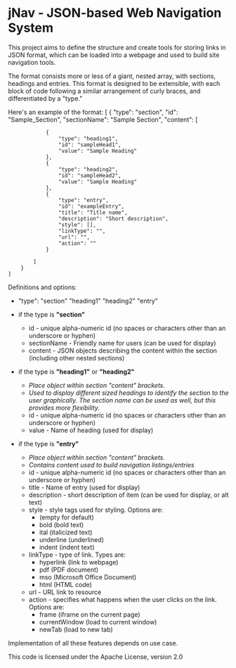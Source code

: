 # jNav - JSON-based Web Navigation System

This project aims to define the structure and create tools for storing links in JSON format, which can be loaded into a webpage and used to build site navigation tools.

The format consists more or less of a giant, nested array, with sections, headings and entries. This format is designed to be extensible, with each block of code following a similar arrangement of curly braces, and differentiated by a "type."

Here's an example of the format:
    [
        {
            "type": "section",
            "id": "Sample_Section",
            "sectionName": "Sample Section",
            "content": [

                {
                    "type": "heading1",
                    "id": "sampleHead1",
                    "value": "Sample Heading"
                },
                {
                    "type": "heading2",
                    "id": "sampleHead2",
                    "value": "Sample Heading"
                },
                {
                    "type": "entry",
                    "id": "exampleEntry",
                    "title": "Title name",
                    "description": "Short description",
                    "style": [],
                    "linkType": "",
                    "url": "",
                    "action": ""
                }

            ]
        }
    ]


Definitions and options:
 - "type": "section" "heading1" "heading2" "entry"

 - if the type is **"section"**
    - id - unique alpha-numeric id (no spaces or characters other than an underscore or hyphen)
    - sectionName - Friendly name for users (can be used for display)
    - content - JSON objects describing the content within the section (including other nested sections)

 - if the type is **"heading1"** or **"heading2"**
    - *Place object within section "content" brackets.*
    - *Used to display different sized headings to identify the section to the user graphically. The section name can be used as well, but this provides more flexibility.*
    - id - unique alpha-numeric id (no spaces or characters other than an underscore or hyphen)
    - value - Name of heading (used for display)

- if the type is **"entry"**
    - *Place object within section "content" brackets.*
    - *Contains content used to build navigation listings/entries*
    - id - unique alpha-numeric id (no spaces or characters other than an underscore or hyphen)
    - title - Name of entry (used for display)
    - description - short description of item (can be used for display, or alt text)
    - style - style tags used for styling. Options are:
        - (empty for default)
        - bold (bold text)
        - ital (italicized text)
        - underline (underlined)
        - indent (indent text)
    - linkType - type of link. Types are:
        - hyperlink (link to webpage)
        - pdf (PDF document)
        - mso (Microsoft Office Document)
        - html (HTML code)
    - url - URL link to resource
    - action - specifies what happens when the user clicks on the link. Options are:
        - frame (iframe on the current page)
        - currentWindow (load to current window)
        - newTab (load to new tab)


Implementation of all these features depends on use case.

This code is licensed under the Apache License, version 2.0
